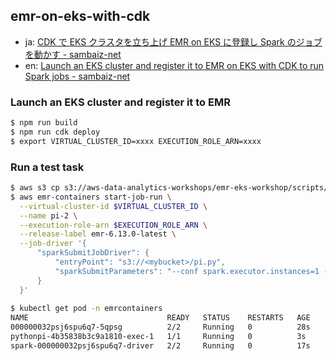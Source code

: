 ## emr-on-eks-with-cdk

- ja: [CDK で EKS クラスタを立ち上げ EMR on EKS に登録し Spark のジョブを動かす - sambaiz-net](https://www.sambaiz.net/article/434/)
- en: [Launch an EKS cluster and register it to EMR on EKS with CDK to run Spark jobs - sambaiz-net](https://www.sambaiz.net/en/article/434/)

### Launch an EKS cluster and register it to EMR

```sh
$ npm run build
$ npm run cdk deploy
$ export VIRTUAL_CLUSTER_ID=xxxx EXECUTION_ROLE_ARN=xxxx
```

### Run a test task

```sh
$ aws s3 cp s3://aws-data-analytics-workshops/emr-eks-workshop/scripts/pi.py s3://<mybucket>/pi.py
$ aws emr-containers start-job-run \
  --virtual-cluster-id $VIRTUAL_CLUSTER_ID \
  --name pi-2 \
  --execution-role-arn $EXECUTION_ROLE_ARN \
  --release-label emr-6.13.0-latest \
  --job-driver '{
      "sparkSubmitJobDriver": {
          "entryPoint": "s3://<mybucket>/pi.py",
          "sparkSubmitParameters": "--conf spark.executor.instances=1 --conf spark.executor.memory=2G --conf spark.executor.cores=1 --conf spark.driver.cores=1"
      }
  }'
  
$ kubectl get pod -n emrcontainers
NAME                               READY   STATUS    RESTARTS   AGE
000000032psj6spu6q7-5qpsg          2/2     Running   0          28s
pythonpi-4b35838b3c9a1810-exec-1   1/1     Running   0          3s
spark-000000032psj6spu6q7-driver   2/2     Running   0          17s
```